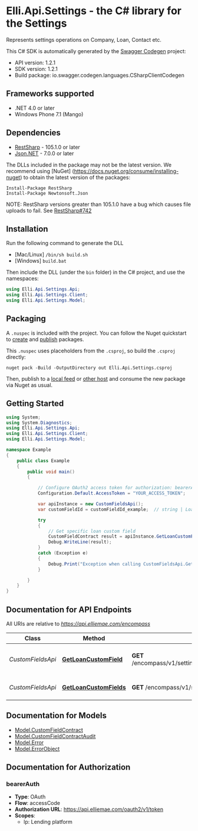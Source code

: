 # Elli.Api.Settings - the C# library for the Settings

Represents settings operations on Company, Loan, Contact etc.

This C# SDK is automatically generated by the [Swagger Codegen](https://github.com/swagger-api/swagger-codegen) project:

- API version: 1.2.1
- SDK version: 1.2.1
- Build package: io.swagger.codegen.languages.CSharpClientCodegen

<a name="frameworks-supported"></a>
## Frameworks supported
- .NET 4.0 or later
- Windows Phone 7.1 (Mango)

<a name="dependencies"></a>
## Dependencies
- [RestSharp](https://www.nuget.org/packages/RestSharp) - 105.1.0 or later
- [Json.NET](https://www.nuget.org/packages/Newtonsoft.Json/) - 7.0.0 or later

The DLLs included in the package may not be the latest version. We recommend using [NuGet] (https://docs.nuget.org/consume/installing-nuget) to obtain the latest version of the packages:
```
Install-Package RestSharp
Install-Package Newtonsoft.Json
```

NOTE: RestSharp versions greater than 105.1.0 have a bug which causes file uploads to fail. See [RestSharp#742](https://github.com/restsharp/RestSharp/issues/742)

<a name="installation"></a>
## Installation
Run the following command to generate the DLL
- [Mac/Linux] `/bin/sh build.sh`
- [Windows] `build.bat`

Then include the DLL (under the `bin` folder) in the C# project, and use the namespaces:
```csharp
using Elli.Api.Settings.Api;
using Elli.Api.Settings.Client;
using Elli.Api.Settings.Model;
```
<a name="packaging"></a>
## Packaging

A `.nuspec` is included with the project. You can follow the Nuget quickstart to [create](https://docs.microsoft.com/en-us/nuget/quickstart/create-and-publish-a-package#create-the-package) and [publish](https://docs.microsoft.com/en-us/nuget/quickstart/create-and-publish-a-package#publish-the-package) packages.

This `.nuspec` uses placeholders from the `.csproj`, so build the `.csproj` directly:

```
nuget pack -Build -OutputDirectory out Elli.Api.Settings.csproj
```

Then, publish to a [local feed](https://docs.microsoft.com/en-us/nuget/hosting-packages/local-feeds) or [other host](https://docs.microsoft.com/en-us/nuget/hosting-packages/overview) and consume the new package via Nuget as usual.

<a name="getting-started"></a>
## Getting Started

```csharp
using System;
using System.Diagnostics;
using Elli.Api.Settings.Api;
using Elli.Api.Settings.Client;
using Elli.Api.Settings.Model;

namespace Example
{
    public class Example
    {
        public void main()
        {

            // Configure OAuth2 access token for authorization: bearerAuth
            Configuration.Default.AccessToken = "YOUR_ACCESS_TOKEN";

            var apiInstance = new CustomFieldsApi();
            var customFieldId = customFieldId_example;  // string | Loan custom field name

            try
            {
                // Get specific loan custom field
                CustomFieldContract result = apiInstance.GetLoanCustomField(customFieldId);
                Debug.WriteLine(result);
            }
            catch (Exception e)
            {
                Debug.Print("Exception when calling CustomFieldsApi.GetLoanCustomField: " + e.Message );
            }

        }
    }
}
```

<a name="documentation-for-api-endpoints"></a>
## Documentation for API Endpoints

All URIs are relative to *https://api.elliemae.com/encompass*

Class | Method | HTTP request | Description
------------ | ------------- | ------------- | -------------
*CustomFieldsApi* | [**GetLoanCustomField**](docs/CustomFieldsApi.md#getloancustomfield) | **GET** /encompass/v1/settings/loan/customFields/{customFieldId} | Get specific loan custom field
*CustomFieldsApi* | [**GetLoanCustomFields**](docs/CustomFieldsApi.md#getloancustomfields) | **GET** /encompass/v1/settings/loan/customFields | Get all loan custom fields


<a name="documentation-for-models"></a>
## Documentation for Models

 - [Model.CustomFieldContract](docs/CustomFieldContract.md)
 - [Model.CustomFieldContractAudit](docs/CustomFieldContractAudit.md)
 - [Model.Error](docs/Error.md)
 - [Model.ErrorObject](docs/ErrorObject.md)


<a name="documentation-for-authorization"></a>
## Documentation for Authorization

<a name="bearerAuth"></a>
### bearerAuth

- **Type**: OAuth
- **Flow**: accessCode
- **Authorization URL**: https://api.elliemae.com/oauth2/v1/token
- **Scopes**: 
  - lp: Lending platform

